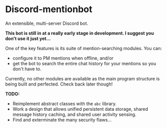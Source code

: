 # Discord-mentionbot
An extensible, multi-server Discord bot.

**This bot is still in at a really early stage in development. I suggest you don't use it just yet...**

One of the key features is its suite of mention-searching modules. You can:
* configure it to PM mentions when offline, and/or
* get the bot to search the entire chat history for your mentions so you don't have to.

Currently, no other modules are available as the main program structure is being built and perfected. Check back later though!

**TODO:**

* Reimplement abstract classes with the `abc` library.
* Work a design that allows unified persistent data storage, shared message history caching, and shared user activity sensing.
* Find and exterminate the many security flaws...



